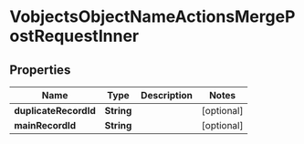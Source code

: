 

# VobjectsObjectNameActionsMergePostRequestInner


## Properties

Name | Type | Description | Notes
------------ | ------------- | ------------- | -------------
**duplicateRecordId** | **String** |  |  [optional]
**mainRecordId** | **String** |  |  [optional]



